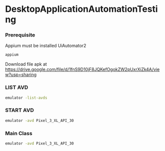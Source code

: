 # DesktopApplicationAutomationTesting

### Prerequisite
Appium must be installed UiAutomator2
```bash
appium
```

Download file apk at
https://drive.google.com/file/d/1fnS9D10jF8JQKefOgokZW2pUxrXiZk4A/view?usp=sharing

### LIST AVD
```bash
emulator -list-avds
```

### START AVD
```bash
emulator -avd Pixel_3_XL_API_30
```

### Main Class
```bash
emulator -avd Pixel_3_XL_API_30
```